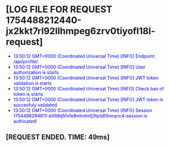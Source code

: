 <style>.info-log{color: blue} .error-log{color: red} .debbug-log{color: green}</style> 
# [LOG FILE FOR REQUEST 1754488212440-jx2kkt7rl92llhmpeg6zrv0tiyofl18l-request]
 - <span class='info-log'>13:50:12 GMT+0000 (Coordinated Universal Time)   [INFO] Endpoint: /api/profile/</span>
 - <span class='info-log'>13:50:12 GMT+0000 (Coordinated Universal Time)   [INFO] User authorization is starts</span>
 - <span class='info-log'>13:50:12 GMT+0000 (Coordinated Universal Time)   [INFO] JWT token validation is starts</span>
 - <span class='info-log'>13:50:12 GMT+0000 (Coordinated Universal Time)   [INFO] Check ban of token is starts</span>
 - <span class='info-log'>13:50:12 GMT+0000 (Coordinated Universal Time)   [INFO] JWT token is succesfuly validated</span>
 - <span class='info-log'>13:50:12 GMT+0000 (Coordinated Universal Time)   [INFO] Session 1754486294811-d469q5fxfe8mtrdmfj3tpiij65nnqnc4-session is authicated!</span>
 ## [REQUEST ENDED. TIME: 49ms]